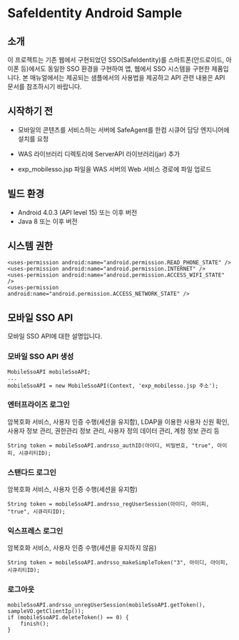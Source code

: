 # SafeIdentity Android Sample

## 소개

 이 프로젝트는 기존 웹에서 구현되었던 SSO(SafeIdentity)를 스마트폰(안드로이드, 아이폰 등)에서도 동일한 SSO 환경을 구현하여 앱, 웹에서 SSO 시스템을 구현한 제품입니다. 본 매뉴얼에서는 제공되는 샘플에서의 사용법을 제공하고 API 관련 내용은 API 문서를 참조하시기 바랍니다.

## 시작하기 전

- 모바일의 콘텐츠를 서비스하는 서버에 SafeAgent를 한컴 시큐어 담당 엔지니어에 설치를 요청

- WAS 라이브러리 디렉토리에 ServerAPI 라이브러리(jar) 추가

- exp_mobilesso.jsp 파일을 WAS 서버의 Web 서비스 경로에 파일 업로드

## 빌드 환경

- Android 4.0.3 (API level 15) 또는 이후 버전
- Java 8 또는 이후 버전

## 시스템 권한

```
<uses-permission android:name="android.permission.READ_PHONE_STATE" />  
<uses-permission android:name="android.permission.INTERNET" />  
<uses-permission android:name="android.permission.ACCESS_WIFI_STATE" />  
<uses-permission android:name="android.permission.ACCESS_NETWORK_STATE" />
```

## 모바일 SSO API

모바일 SSO API에 대한 설명입니다.

### 모바일 SSO API 생성

```
MobileSsoAPI mobileSsoAPI;
...
mobileSsoAPI = new MobileSsoAPI(Context, 'exp_mobilesso.jsp 주소');
```

### 엔터프라이즈 로그인

암복호화 서비스, 사용자 인증 수행(세션을 유지함), LDAP을 이용한 사용자 신원 확인, 사용자 정보 관리, 권한관리 정보 관리, 사용자 정의 데이터 관리, 계정 정보 관리 등

```
String token = mobileSsoAPI.andrsso_authID(아이디, 비밀번호, "true", 아이피, 시큐리티ID);
```

### 스탠다드 로그인

암복호화 서비스, 사용자 인증 수행(세션을 유지함)  

```
String token = mobileSsoAPI.andrsso_regUserSession(아이디, 아이피, "true", 시큐리티ID);
```

### 익스프레스 로그인

암복호화 서비스, 사용자 인증 수행(세션을 유지하지 않음) 

```
String token = mobileSsoAPI.andrsso_makeSimpleToken("3", 아이디, 아이피, 시큐리티ID);
```

### 로그아웃

```
mobileSsoAPI.andrsso_unregUserSession(mobileSsoAPI.getToken(), sampleVO.getClientIp());  
if (mobileSsoAPI.deleteToken() == 0) {  
    finish();  
}
```




















































